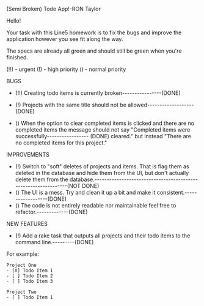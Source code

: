 (Semi Broken) Todo App!-RON Taylor

Hello!

Your task with this Line5 homework is to fix the bugs and improve the application however you see fit along the way.

The specs are already all green and should still be green when you're finished.

(!!) - urgent
(!) - high priority
() - normal priority

BUGS

- (!!) Creating todo items is currently broken----------------(DONE)

- (!) Projects with the same title should not be allowed-------------------(DONE)

- () When the option to clear completed items is clicked and there are no
  completed items the message should not say "Completed items were successfully----------------- (DONE)
  cleared." but instead "There are no completed items for this project."

IMPROVEMENTS

- (!) Switch to "soft" deletes of projects and items. That is flag them as
  deleted in the database and hide them from the UI, but don't actually delete
  them from the database.---------------------------------------------------------------(NOT DONE)
- () The UI is a mess. Try and clean it up a bit and make it consistent.------------------(DONE)
- () The code is not entirely readable nor maintainable feel free to refactor.-------------(DONE)

NEW FEATURES

- (!) Add a rake task that outputs all projects and their todo items to the command line.---------(DONE)

For example:

    Project One
    - [X] Todo Item 1
    - [ ] Todo Item 2
    - [ ] Todo Item 3

    Project Two
    - [ ] Todo Item 1
